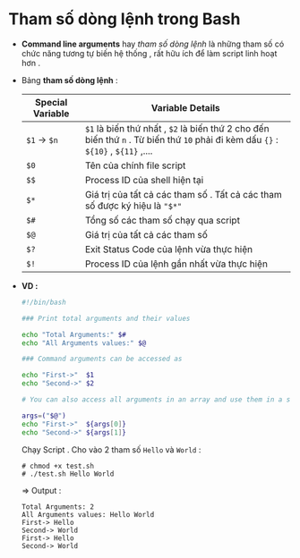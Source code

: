 # Tham số dòng lệnh trong Bash
- **Command line arguments** hay *tham số dòng lệnh* là những tham số có chức năng tương tự biến hệ thống , rất hữu ích để làm script linh hoạt hơn .
- Bảng **tham số dòng lệnh** :

    | **Special Variable** | **Variable Details** |
    |----------------------|----------------------|
    | `$1` -> `$n` | `$1` là biến thứ nhất , `$2` là biến thứ 2 cho đến biến thứ `n` . Từ biến thứ `10` phải đi kèm dấu `{}` : `${10}` , `${11}` ,.... |
    | `$0` | Tên của chính file script |
    | `$$` | Process ID của shell hiện tại |
    | `$*` | Giá trị của tất cả các tham số . Tất cả các tham số được ký hiệu là `"$*"` |
    | `$#` | Tổng số các tham số chạy qua script |
    | `$@` | Giá trị của tất cả các tham số |
    | `$?` | Exit Status Code của lệnh vừa thực hiện |
    | `$!` | Process ID của lệnh gần nhất vừa thực hiện |

- **VD :**
    ```bash
    #!/bin/bash
    
    ### Print total arguments and their values
    
    echo "Total Arguments:" $#
    echo "All Arguments values:" $@
    
    ### Command arguments can be accessed as
    
    echo "First->"  $1
    echo "Second->" $2
    
    # You can also access all arguments in an array and use them in a script.
    
    args=("$@")
    echo "First->"  ${args[0]} 
    echo "Second->" ${args[1]}
    ```
    Chạy Script . Cho vào 2 tham số `Hello` và `World` :
    ```
    # chmod +x test.sh
    # ./test.sh Hello World
    ```
    => Output :
    ```
    Total Arguments: 2
    All Arguments values: Hello World
    First-> Hello
    Second-> World
    First-> Hello
    Second-> World
    ```
